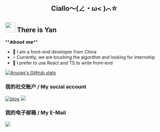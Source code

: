 <div align="center">

## Ciallo～(∠・ω< )⌒☆
</div>

 <h2 ><img src="https://cdn.jsdelivr.net/gh/dmego/images/img/Hi.gif" height="32" /> There is Yan</h2>
**𝘼𝙗𝙤𝙪𝙩 𝙢𝙚**

- 🏫 I am a front-end developer from China
- 💦 Currently, we are brushing the algorithm and looking for internship
- 🙈 I prefer to use React and TS to write front-end
  
[![Anurag's GitHub stats](https://github-readme-stats.vercel.app/api?username=Flame-Y)](https://github.com/anuraghazra/github-readme-stats)

### 我的社交账户 / My social account
<a href="https://homurafield.netlify.app/"><img src="https://img.shields.io/badge/blog-HomuraField-red" alt="blog"></a> [![](https://img.shields.io/badge/Flame_Y-blue?style=flat-square&logo=telegram)](https://t.me/Flame_Y)

### 我的电子邮箱 / My E-Mail

[![](https://img.shields.io/badge/Gmail-D14836?style=for-the-badge&logo=gmail&logoColor=white)](mailto:hoshiumyy@gmail.com)


<img align="center" src="https://github-readme-stats.vercel.app/api/top-langs/?username=Flame-Y&layout=compact&theme=buefy&hide_border=true" alt="" />
